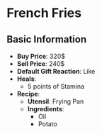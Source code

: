 # French Fries

## Basic Information

- **Buy Price**: 320$
- **Sell Price**: 240$
- **Default Gift Reaction**: Like
- **Heals**:
  - 5 points of Stamina
- **Recipe**:
  - **Utensil**: Frying Pan
  - **Ingredients**:
    - Oil
    - Potato